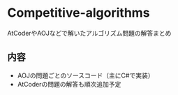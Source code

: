 # Competitive-algorithms
AtCoderやAOJなどで解いたアルゴリズム問題の解答まとめ

## 内容
- AOJの問題ごとのソースコード（主にC#で実装）
- AtCoderの問題の解答も順次追加予定
